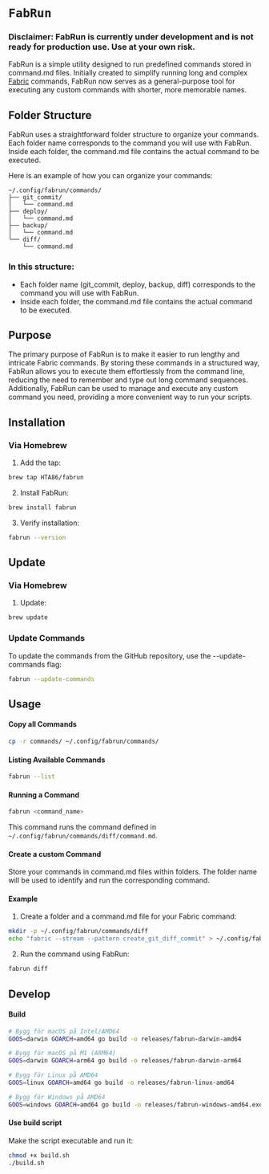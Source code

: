 # `FabRun`

### **Disclaimer:** FabRun is currently under development and is not ready for production use. Use at your own risk.

FabRun is a simple utility designed to run predefined commands stored in command.md files. Initially created to simplify running long and complex [Fabric](https://github.com/danielmiessler/fabric) commands, FabRun now serves as a general-purpose tool for executing any custom commands with shorter, more memorable names.

## Folder Structure

FabRun uses a straightforward folder structure to organize your commands. Each folder name corresponds to the command you will use with FabRun. Inside each folder, the command.md file contains the actual command to be executed.

Here is an example of how you can organize your commands:
```
~/.config/fabrun/commands/
├── git_commit/
│   └── command.md
├── deploy/
│   └── command.md
├── backup/
│   └── command.md
└── diff/
    └── command.md
```

### In this structure:
* Each folder name (git_commit, deploy, backup, diff) corresponds to the command you will use with FabRun.
* Inside each folder, the command.md file contains the actual command to be executed.


## Purpose

The primary purpose of FabRun is to make it easier to run lengthy and intricate Fabric commands. By storing these commands in a structured way, FabRun allows you to execute them effortlessly from the command line, reducing the need to remember and type out long command sequences. Additionally, FabRun can be used to manage and execute any custom command you need, providing a more convenient way to run your scripts.

## Installation

### Via Homebrew

1. Add the tap:
```sh
brew tap HTA86/fabrun
```

2. Install FabRun:
```sh
brew install fabrun
```

3. Verify installation:
```sh
fabrun --version
```

## Update

### Via Homebrew

1. Update:
```sh
brew update
```

### Update Commands
To update the commands from the GitHub repository, use the --update-commands flag:
```sh
fabrun --update-commands
```




## Usage

#### Copy all Commands
```sh
cp -r commands/ ~/.config/fabrun/commands/
```

#### Listing Available Commands
```sh
fabrun --list
```

#### Running a Command
```sh
fabrun <command_name>
```

This command runs the command defined in `~/.config/fabrun/commands/diff/command.md`.


#### Create a custom Command

Store your commands in command.md files within folders. The folder name will be used to identify and run the corresponding command.

#### Example

1.	Create a folder and a command.md file for your Fabric command:

```sh
mkdir -p ~/.config/fabrun/commands/diff
echo "fabric --stream --pattern create_git_diff_commit" > ~/.config/fabrun/commands/diff/command.md
```

2.	Run the command using FabRun:

```sh
fabrun diff
```


## Develop
#### Build
```sh
# Bygg för macOS på Intel/AMD64
GOOS=darwin GOARCH=amd64 go build -o releases/fabrun-darwin-amd64

# Bygg för macOS på M1 (ARM64)
GOOS=darwin GOARCH=arm64 go build -o releases/fabrun-darwin-arm64

# Bygg för Linux på AMD64
GOOS=linux GOARCH=amd64 go build -o releases/fabrun-linux-amd64

# Bygg för Windows på AMD64
GOOS=windows GOARCH=amd64 go build -o releases/fabrun-windows-amd64.exe
```

#### Use build script
Make the script executable and run it:
```sh
chmod +x build.sh
./build.sh
```
